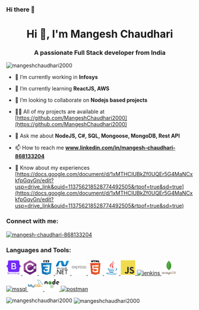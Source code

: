 ### Hi there 👋

<h1 align="center">Hi 👋, I'm Mangesh Chaudhari</h1>
<h3 align="center">A passionate Full Stack developer from India</h3>

<p align="left"> <img src="https://komarev.com/ghpvc/?username=mangeshchaudhari2000&label=Profile%20views&color=0e75b6&style=flat" alt="mangeshchaudhari2000" /> </p>

- 🔭 I’m currently working in **Infosys**

- 🌱 I’m currently learning **ReactJS, AWS**

- 👯 I’m looking to collaborate on **Nodejs based projects**

- 👨‍💻 All of my projects are available at [https://github.com/MangeshChaudhari2000](https://github.com/MangeshChaudhari2000)

- 💬 Ask me about **NodeJS, C#, SQL, Mongoose, MongoDB, Rest API**

- 📫 How to reach me **www.linkedin.com/in/mangesh-chaudhari-868133204**

- 📄 Know about my experiences [https://docs.google.com/document/d/1xMTHCIUBkZf0UQEr5G4MaNCxkfpGqyGn/edit?usp=drive_link&ouid=113756218528774492505&rtpof=true&sd=true](https://docs.google.com/document/d/1xMTHCIUBkZf0UQEr5G4MaNCxkfpGqyGn/edit?usp=drive_link&ouid=113756218528774492505&rtpof=true&sd=true)

<h3 align="left">Connect with me:</h3>
<p align="left">
<a href="https://linkedin.com/in/mangesh-chaudhari-868133204" target="blank"><img align="center" src="https://raw.githubusercontent.com/rahuldkjain/github-profile-readme-generator/master/src/images/icons/Social/linked-in-alt.svg" alt="mangesh-chaudhari-868133204" height="30" width="40" /></a>
</p>

<h3 align="left">Languages and Tools:</h3>
<p align="left"> <a href="https://getbootstrap.com" target="_blank" rel="noreferrer"> <img src="https://raw.githubusercontent.com/devicons/devicon/master/icons/bootstrap/bootstrap-plain-wordmark.svg" alt="bootstrap" width="40" height="40"/> </a> <a href="https://www.w3schools.com/cs/" target="_blank" rel="noreferrer"> <img src="https://raw.githubusercontent.com/devicons/devicon/master/icons/csharp/csharp-original.svg" alt="csharp" width="40" height="40"/> </a> <a href="https://www.w3schools.com/css/" target="_blank" rel="noreferrer"> <img src="https://raw.githubusercontent.com/devicons/devicon/master/icons/css3/css3-original-wordmark.svg" alt="css3" width="40" height="40"/> </a> <a href="https://dotnet.microsoft.com/" target="_blank" rel="noreferrer"> <img src="https://raw.githubusercontent.com/devicons/devicon/master/icons/dot-net/dot-net-original-wordmark.svg" alt="dotnet" width="40" height="40"/> </a> <a href="https://expressjs.com" target="_blank" rel="noreferrer"> <img src="https://raw.githubusercontent.com/devicons/devicon/master/icons/express/express-original-wordmark.svg" alt="express" width="40" height="40"/> </a> <a href="https://www.w3.org/html/" target="_blank" rel="noreferrer"> <img src="https://raw.githubusercontent.com/devicons/devicon/master/icons/html5/html5-original-wordmark.svg" alt="html5" width="40" height="40"/> </a> <a href="https://www.java.com" target="_blank" rel="noreferrer"> <img src="https://raw.githubusercontent.com/devicons/devicon/master/icons/java/java-original.svg" alt="java" width="40" height="40"/> </a> <a href="https://developer.mozilla.org/en-US/docs/Web/JavaScript" target="_blank" rel="noreferrer"> <img src="https://raw.githubusercontent.com/devicons/devicon/master/icons/javascript/javascript-original.svg" alt="javascript" width="40" height="40"/> </a> <a href="https://www.jenkins.io" target="_blank" rel="noreferrer"> <img src="https://www.vectorlogo.zone/logos/jenkins/jenkins-icon.svg" alt="jenkins" width="40" height="40"/> </a> <a href="https://www.mongodb.com/" target="_blank" rel="noreferrer"> <img src="https://raw.githubusercontent.com/devicons/devicon/master/icons/mongodb/mongodb-original-wordmark.svg" alt="mongodb" width="40" height="40"/> </a> <a href="https://www.microsoft.com/en-us/sql-server" target="_blank" rel="noreferrer"> <img src="https://www.svgrepo.com/show/303229/microsoft-sql-server-logo.svg" alt="mssql" width="40" height="40"/> </a> <a href="https://www.mysql.com/" target="_blank" rel="noreferrer"> <img src="https://raw.githubusercontent.com/devicons/devicon/master/icons/mysql/mysql-original-wordmark.svg" alt="mysql" width="40" height="40"/> </a> <a href="https://nodejs.org" target="_blank" rel="noreferrer"> <img src="https://raw.githubusercontent.com/devicons/devicon/master/icons/nodejs/nodejs-original-wordmark.svg" alt="nodejs" width="40" height="40"/> </a> <a href="https://postman.com" target="_blank" rel="noreferrer"> <img src="https://www.vectorlogo.zone/logos/getpostman/getpostman-icon.svg" alt="postman" width="40" height="40"/> </a> </p>

<p><img align="left" src="https://github-readme-stats.vercel.app/api/top-langs?username=mangeshchaudhari2000&show_icons=true&locale=en&layout=compact" alt="mangeshchaudhari2000" /></p>

<p>&nbsp;<img align="center" src="https://github-readme-stats.vercel.app/api?username=mangeshchaudhari2000&show_icons=true&locale=en" alt="mangeshchaudhari2000" /></p>

